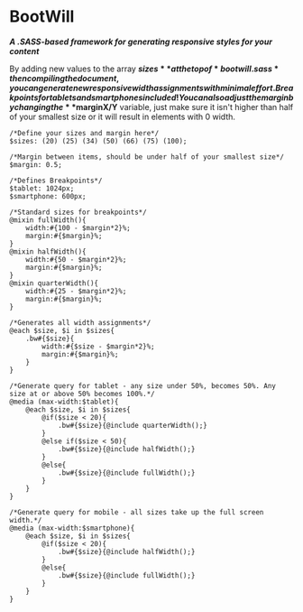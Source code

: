 BootWill
==============

***A .SASS-based framework for generating responsive styles for your content***


By adding new values to the array **$sizes** at the top of *bootwill.sass* then compiling the document, you can generate new responsive width assignments with minimal effort. Breakpoints for tablets and smartphones included! You can also adjust the margin by changing the **$marginX/Y** variable, just make sure it isn't higher than half of your smallest size or it will result in elements with 0 width.

```
/*Define your sizes and margin here*/
$sizes: (20) (25) (34) (50) (66) (75) (100);

/*Margin between items, should be under half of your smallest size*/
$margin: 0.5;

/*Defines Breakpoints*/
$tablet: 1024px;
$smartphone: 600px;

/*Standard sizes for breakpoints*/
@mixin fullWidth(){
	width:#{100 - $margin*2}%;
	margin:#{$margin}%;
}
@mixin halfWidth(){
	width:#{50 - $margin*2}%;
	margin:#{$margin}%;
}
@mixin quarterWidth(){
	width:#{25 - $margin*2}%;
	margin:#{$margin}%;
}

/*Generates all width assignments*/
@each $size, $i in $sizes{
	.bw#{$size}{
		width:#{$size - $margin*2}%;
		margin:#{$margin}%;
	}
}

/*Generate query for tablet - any size under 50%, becomes 50%. Any size at or above 50% becomes 100%.*/
@media (max-width:$tablet){
	@each $size, $i in $sizes{
		@if($size < 20){
			.bw#{$size}{@include quarterWidth();}
		}
		@else if($size < 50){
			.bw#{$size}{@include halfWidth();}
		}
		@else{
			.bw#{$size}{@include fullWidth();}
		}
	}
}

/*Generate query for mobile - all sizes take up the full screen width.*/
@media (max-width:$smartphone){
	@each $size, $i in $sizes{
		@if($size < 20){
			.bw#{$size}{@include halfWidth();}
		}
		@else{
			.bw#{$size}{@include fullWidth();}
		}
	}
}
```
